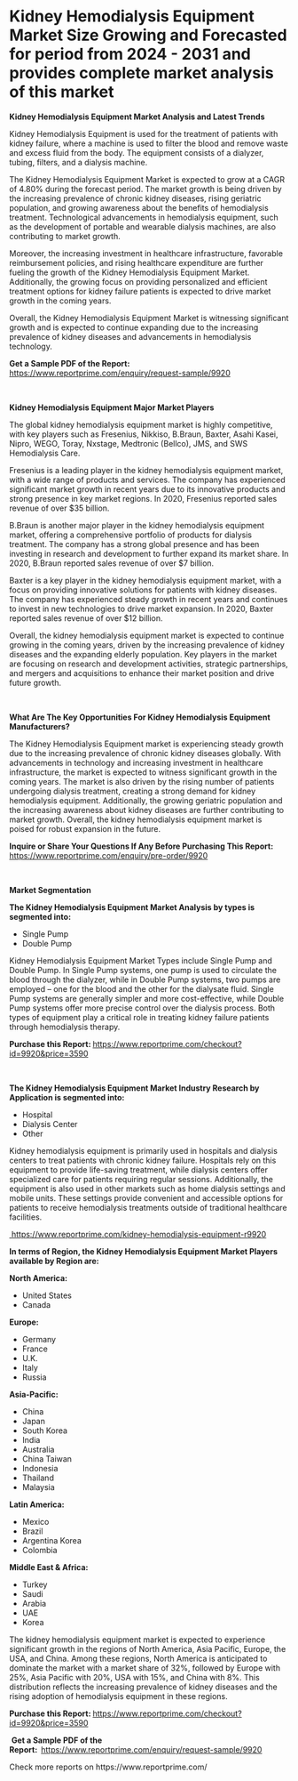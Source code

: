 <p><h1>Kidney Hemodialysis Equipment Market Size Growing and Forecasted for period from 2024 - 2031 and provides complete market analysis of this market</h1></p><p><strong>Kidney Hemodialysis Equipment Market Analysis and Latest Trends</strong></p>
<p><p>Kidney Hemodialysis Equipment is used for the treatment of patients with kidney failure, where a machine is used to filter the blood and remove waste and excess fluid from the body. The equipment consists of a dialyzer, tubing, filters, and a dialysis machine.</p><p>The Kidney Hemodialysis Equipment Market is expected to grow at a CAGR of 4.80% during the forecast period. The market growth is being driven by the increasing prevalence of chronic kidney diseases, rising geriatric population, and growing awareness about the benefits of hemodialysis treatment. Technological advancements in hemodialysis equipment, such as the development of portable and wearable dialysis machines, are also contributing to market growth.</p><p>Moreover, the increasing investment in healthcare infrastructure, favorable reimbursement policies, and rising healthcare expenditure are further fueling the growth of the Kidney Hemodialysis Equipment Market. Additionally, the growing focus on providing personalized and efficient treatment options for kidney failure patients is expected to drive market growth in the coming years.</p><p>Overall, the Kidney Hemodialysis Equipment Market is witnessing significant growth and is expected to continue expanding due to the increasing prevalence of kidney diseases and advancements in hemodialysis technology.</p></p>
<p><strong>Get a Sample PDF of the Report:&nbsp;</strong> <a href="https://www.reportprime.com/enquiry/request-sample/9920">https://www.reportprime.com/enquiry/request-sample/9920</a></p>
<p>&nbsp;</p>
<p><strong>Kidney Hemodialysis Equipment Major Market Players</strong></p>
<p><p>The global kidney hemodialysis equipment market is highly competitive, with key players such as Fresenius, Nikkiso, B.Braun, Baxter, Asahi Kasei, Nipro, WEGO, Toray, Nxstage, Medtronic (Bellco), JMS, and SWS Hemodialysis Care. </p><p>Fresenius is a leading player in the kidney hemodialysis equipment market, with a wide range of products and services. The company has experienced significant market growth in recent years due to its innovative products and strong presence in key market regions. In 2020, Fresenius reported sales revenue of over $35 billion.</p><p>B.Braun is another major player in the kidney hemodialysis equipment market, offering a comprehensive portfolio of products for dialysis treatment. The company has a strong global presence and has been investing in research and development to further expand its market share. In 2020, B.Braun reported sales revenue of over $7 billion.</p><p>Baxter is a key player in the kidney hemodialysis equipment market, with a focus on providing innovative solutions for patients with kidney diseases. The company has experienced steady growth in recent years and continues to invest in new technologies to drive market expansion. In 2020, Baxter reported sales revenue of over $12 billion.</p><p>Overall, the kidney hemodialysis equipment market is expected to continue growing in the coming years, driven by the increasing prevalence of kidney diseases and the expanding elderly population. Key players in the market are focusing on research and development activities, strategic partnerships, and mergers and acquisitions to enhance their market position and drive future growth.</p></p>
<p>&nbsp;</p>
<p><strong>What Are The Key Opportunities For Kidney Hemodialysis Equipment Manufacturers?</strong></p>
<p><p>The Kidney Hemodialysis Equipment market is experiencing steady growth due to the increasing prevalence of chronic kidney diseases globally. With advancements in technology and increasing investment in healthcare infrastructure, the market is expected to witness significant growth in the coming years. The market is also driven by the rising number of patients undergoing dialysis treatment, creating a strong demand for kidney hemodialysis equipment. Additionally, the growing geriatric population and the increasing awareness about kidney diseases are further contributing to market growth. Overall, the kidney hemodialysis equipment market is poised for robust expansion in the future.</p></p>
<p><strong>Inquire or Share Your Questions If Any Before Purchasing This Report:</strong> <a href="https://www.reportprime.com/enquiry/pre-order/9920">https://www.reportprime.com/enquiry/pre-order/9920</a></p>
<p>&nbsp;</p>
<p><strong>Market Segmentation</strong></p>
<p><strong>The Kidney Hemodialysis Equipment Market Analysis by types is segmented into:</strong></p>
<p><ul><li>Single Pump</li><li>Double Pump</li></ul></p>
<p><p>Kidney Hemodialysis Equipment Market Types include Single Pump and Double Pump. In Single Pump systems, one pump is used to circulate the blood through the dialyzer, while in Double Pump systems, two pumps are employed – one for the blood and the other for the dialysate fluid. Single Pump systems are generally simpler and more cost-effective, while Double Pump systems offer more precise control over the dialysis process. Both types of equipment play a critical role in treating kidney failure patients through hemodialysis therapy.</p></p>
<p><strong>Purchase this Report:&nbsp;</strong><a href="https://www.reportprime.com/checkout?id=9920&price=3590">https://www.reportprime.com/checkout?id=9920&price=3590</a></p>
<p>&nbsp;</p>
<p><strong>The Kidney Hemodialysis Equipment Market Industry Research by Application is segmented into:</strong></p>
<p><ul><li>Hospital</li><li>Dialysis Center</li><li>Other</li></ul></p>
<p><p>Kidney hemodialysis equipment is primarily used in hospitals and dialysis centers to treat patients with chronic kidney failure. Hospitals rely on this equipment to provide life-saving treatment, while dialysis centers offer specialized care for patients requiring regular sessions. Additionally, the equipment is also used in other markets such as home dialysis settings and mobile units. These settings provide convenient and accessible options for patients to receive hemodialysis treatments outside of traditional healthcare facilities.</p></p>
<p><a href="https://www.reportprime.com/kidney-hemodialysis-equipment-r9920">&nbsp;https://www.reportprime.com/kidney-hemodialysis-equipment-r9920</a></p>
<p><strong>In terms of Region, the Kidney Hemodialysis Equipment Market Players available by Region are:</strong></p>
<p>
    <p> <strong> North America: </strong>
        <ul>
            <li>United States</li>
            <li>Canada</li>
        </ul>
        </p> 
    <p> <strong> Europe: </strong>
        <ul>
            <li>Germany</li>
            <li>France</li>
            <li>U.K.</li>
            <li>Italy</li>
            <li>Russia</li>
        </ul>
        </p> 
    <p> <strong> Asia-Pacific: </strong>
        <ul>
            <li>China</li>
            <li>Japan</li>
            <li>South Korea</li>
            <li>India</li>
            <li>Australia</li>
            <li>China Taiwan</li>
            <li>Indonesia</li>
            <li>Thailand</li>
            <li>Malaysia</li>
        </ul>
        </p> 
    <p> <strong> Latin America: </strong>
        <ul>
            <li>Mexico</li>
            <li>Brazil</li>
            <li>Argentina Korea</li>
            <li>Colombia</li>
        </ul>
        </p> 
    <p> <strong> Middle East & Africa: </strong>
        <ul>
            <li>Turkey</li>
            <li>Saudi</li>
            <li>Arabia</li>
            <li>UAE</li>
            <li>Korea</li>
        </ul>
    </p>
    </p>
<p><p>The kidney hemodialysis equipment market is expected to experience significant growth in the regions of North America, Asia Pacific, Europe, the USA, and China. Among these regions, North America is anticipated to dominate the market with a market share of 32%, followed by Europe with 25%, Asia Pacific with 20%, USA with 15%, and China with 8%. This distribution reflects the increasing prevalence of kidney diseases and the rising adoption of hemodialysis equipment in these regions.</p></p>
<p><strong>Purchase this Report: </strong><a href="https://www.reportprime.com/checkout?id=9920&price=3590">https://www.reportprime.com/checkout?id=9920&price=3590</a></p>
<p>&nbsp;<strong>Get a Sample PDF of the Report:&nbsp;&nbsp;</strong><a href="https://www.reportprime.com/enquiry/request-sample/9920">https://www.reportprime.com/enquiry/request-sample/9920</a></p>
<p><strong></strong></p>
<p>Check more reports on https://www.reportprime.com/</p>